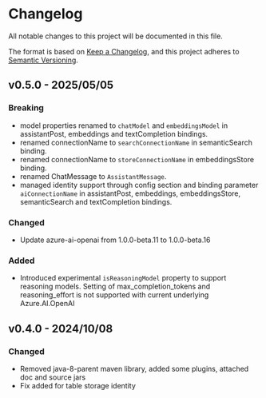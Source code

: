 # Changelog

All notable changes to this project will be documented in this file.

The format is based on [Keep a Changelog](https://keepachangelog.com/en/1.0.0/),
and this project adheres to [Semantic Versioning](https://semver.org/spec/v2.0.0.html).

## v0.5.0 - 2025/05/05

### Breaking

- model properties renamed to `chatModel` and `embeddingsModel` in assistantPost, embeddings and textCompletion bindings.
- renamed connectionName to `searchConnectionName` in semanticSearch binding.
- renamed connectionName to `storeConnectionName` in embeddingsStore binding.
- renamed ChatMessage to `AssistantMessage`.
- managed identity support through config section and binding parameter `aiConnectionName` in assistantPost, embeddings, embeddingsStore, semanticSearch and textCompletion bindings.

### Changed

- Update azure-ai-openai from 1.0.0-beta.11 to 1.0.0-beta.16

### Added

- Introduced experimental `isReasoningModel` property to support reasoning models. Setting of max_completion_tokens and reasoning_effort is not supported with current underlying Azure.AI.OpenAI

## v0.4.0 - 2024/10/08

### Changed

- Removed java-8-parent maven library, added some plugins, attached doc and source jars
- Fix added for table storage identity
